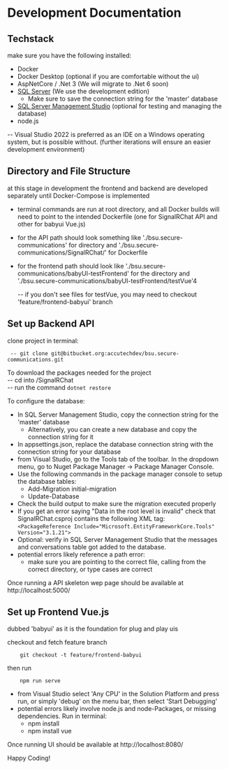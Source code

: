 # Development Documentation 
## Techstack
 make sure you have the following installed:
  - Docker
  - Docker Desktop (optional if you are comfortable without the ui)
  - AspNetCore / .Net 3 (We will migrate to .Net 6 soon)
  - [SQL Server](https://www.microsoft.com/en-us/sql-server/sql-server-downloads) (We use the development edition)
    - Make sure to save the connection string for the 'master' database
  - [SQL Server Management Studio](https://docs.microsoft.com/en-us/sql/ssms/download-sql-server-management-studio-ssms?view=sql-server-ver15) (optional for testing and managing the database)
  - node.js
  
  -- Visual Studio 2022 is preferred as an IDE on a Windows operating system, but is possible without. (further iterations will ensure an easier development environment)
 
## Directory and File Structure
  at this stage in development the frontend and backend are developed separately until Docker-Compose is implemented
  
  - terminal commands are run at root directory, and all Docker builds will need to point to the intended Dockerfile (one for SignalRChat API and other for babyui Vue.js)
  - for the API path should look something like './bsu.secure-communications' for directory and './bsu.secure-communications/SignalRChat/' for Dockerfile
  - for the frontend path should look like './bsu.secure-communications/babyUI-testFrontend' for the directory and './bsu.secure-communications/babyUI-testFrontend/testVue'4
    
    -- if you don't see files for testVue, you may need to checkout 'feature/frontend-babyui' branch

 ## Set up Backend API
      
clone project in terminal:

     -- git clone git@bitbucket.org:accutechdev/bsu.secure-communications.git
 
 To download the packages needed for the project  
      -- cd into <local repository>/SignalRChat  
      -- run the command `dotnet restore`  
  
To configure the database:
- In SQL Server Management Studio, copy the connection string for the 'master' database 
  - Alternatively, you can create a new database and copy the connection string for it
- In appsettings.json, replace the database connection string with the connection string for your database
- from Visual Studio, go to the Tools tab of the toolbar. In the dropdown menu, go to Nuget Package Manager -> Package Manager Console.
- Use the following commands in the package manager console to setup the database tables:
  - Add-Migration initial-migration
  - Update-Database
- Check the build output to make sure the migration executed properly  
- If you get an error saying "Data in the root level is invalid" check that SignalRChat.csproj contains the following XML tag:  
  `<PackageReference Include="Microsoft.EntityFrameworkCore.Tools" Version="3.1.21">`  
- Optional: verify in SQL Server Management Studio that the messages and conversations table got added to the database.
- potential errors likely reference a path error:
  - make sure you are pointing to the correct file, calling from the correct directory, or type cases are correct  
  
     
Once running a API skeleton wep page should be available at http://localhost:5000/
     
## Set up Frontend Vue.js
dubbed 'babyui' as it is the foundation for plug and play uis
    
checkout and fetch feature branch

        git checkout -t feature/frontend-babyui
 
then run

        npm run serve
        
- from Visual Studio select 'Any CPU' in the Solution Platform and press run, or simply 'debug' on the menu bar, then select 'Start Debugging'
- potential errors likely involve node.js and node-Packages, or missing dependencies. Run in terminal:
  - npm install
  - npm install vue
        
 Once running UI should be available at http://localhost:8080/
 
 
 Happy Coding!
